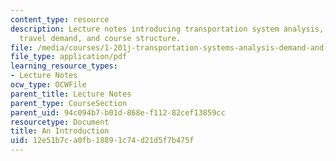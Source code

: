 ```yaml
---
content_type: resource
description: Lecture notes introducing transportation system analysis, microeconomics,
  travel demand, and course structure.
file: /media/courses/1-201j-transportation-systems-analysis-demand-and-economics-fall-2008/12e51b7ca0fb18891c74d21d5f7b475f_MIT1_201JF08_lec01.pdf
file_type: application/pdf
learning_resource_types:
- Lecture Notes
ocw_type: OCWFile
parent_title: Lecture Notes
parent_type: CourseSection
parent_uid: 94c094b7-b01d-868e-f112-82cef13859cc
resourcetype: Document
title: An Introduction
uid: 12e51b7c-a0fb-1889-1c74-d21d5f7b475f
---
```

